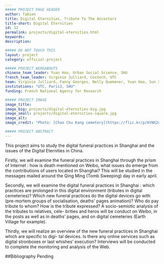 ```yaml
---
##### PROJECT PAGE HEADER
author: fabien
title: Digital Eternities, Tribute To The Ancestors
title-short: Digital Eternities
id: 12
permalink: projects/digital-eternities.html
keywords: 
description:

##### DO NOT TOUCH THIS
layout: project
category: official-project

##### PROJECT WEREABOUTS
chinese_team_leader: Yuan Hao, Urban Social Science, SHU
french_team_leader: Virginie Julliard, Costech, UTC
team: Virginie Julliard, Fanny Georges, Nelly Quemener, Yuan Hao, Sun Xiulin, Fabien Pfaender, Laetitia Pfaender
institutions: "UTC, Paris3, SHU"
funding: French National Agency for Research

##### PROJECT IMAGE
image_title: 
image_big: projects/digital-eternities-big.jpg
image_small: projects/digital-eternities-square.jpg
image_alt:
image_credit: "Photo: [Chao Chu Kang cemetery](https://flic.kr/p/6YNX2n) by [William Cho](https://www.flickr.com/photos/adforce1/) , licensed under [CC BY-SA 2.0](https://creativecommons.org/licenses/by-sa/2.0/) / Modified and cropped"

##### PROJECT ABSTRACT
---
```

This project aims to study the digital funeral practices in Shanghai and the issues of the Digital Eternities in China.

Firstly, we will examine the funeral practices in Shanghai through the prism of Internet : how is death mentioned on Weibo, what issues do emerge from the contributions of users located in Shanghai? This will be studied in the messages mailed around the Qing Ming (Tomb Sweeping) day in early april.

Secondly, we will examine the digital funeral practices in Shanghai : which practices are prolonged in this digital environment (tributes in digital cemeteries)? Which new funeral practices do the digital devices go with (pre-mortem groups of socialisation, deaths' pages animation)? Who do pay tribute to whom? How is the tribute expressed? A socio-semiotic analysis of the tributes to relatives, cele- brities and heros will be conduct on Weibo, in the posts as well as in deaths’ pages, and on digital cemeteries (Earth Village for example).

Thirdly, we will realize an overview of the new funeral practices in Shanghai which are specific to digi- tal devices. Is there any online services such as digital stronboxes or last whishes’ execution? Interviews will be conducted to complete the monitoring and analysis of the Web.

##Bibliography
Pending